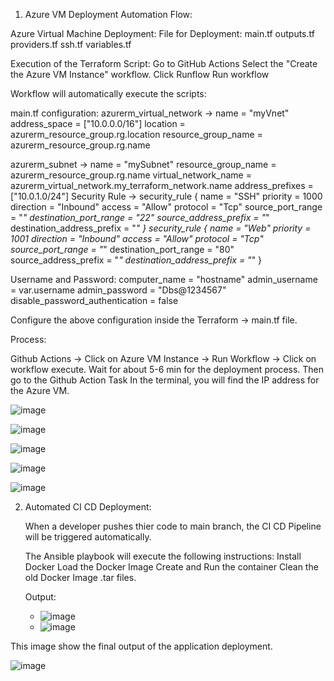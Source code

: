 1. Azure VM Deployment Automation Flow:

Azure Virtual Machine Deployment:
   File for Deployment:
      main.tf
      outputs.tf
      providers.tf
      ssh.tf
      variables.tf
       
Execution of the Terraform Script:
   Go to GitHub Actions
   Select the "Create the Azure VM Instance" workflow.
   Click Runflow
   Run workflow

Workflow will automatically execute the scripts:

main.tf configuration:
   azurerm_virtual_network -> 
      name                = "myVnet"
      address_space       = ["10.0.0.0/16"]
      location            = azurerm_resource_group.rg.location
      resource_group_name = azurerm_resource_group.rg.name
      
azurerm_subnet ->
   name                 = "mySubnet"
   resource_group_name  = azurerm_resource_group.rg.name
   virtual_network_name = azurerm_virtual_network.my_terraform_network.name
   address_prefixes     = ["10.0.1.0/24"]
     Security Rule ->
        security_rule {
           name                       = "SSH"
           priority                   = 1000
           direction                  = "Inbound"
           access                     = "Allow"
           protocol                   = "Tcp"
           source_port_range          = "*"
           destination_port_range     = "22"
           source_address_prefix      = "*"
           destination_address_prefix = "*"
         }
         security_rule {
           name                       = "Web"
           priority                   = 1001
           direction                  = "Inbound"
           access                     = "Allow"
           protocol                   = "Tcp"
           source_port_range          = "*"
           destination_port_range     = "80"
           source_address_prefix      = "*"
           destination_address_prefix = "*"
         }

Username and Password:
   computer_name  = "hostname"
   admin_username = var.username
   admin_password = "Dbs@1234567"
   disable_password_authentication = false

Configure the above configuration inside the Terraform -> main.tf file.

Process: 
  
  Github Actions -> Click on Azure VM Instance -> Run Workflow -> Click on workflow execute.
  Wait for about 5-6 min for the deployment process.
  Then go to the Github Action Task
  In the terminal, you will find the IP address for the Azure VM.

  ![image](https://github.com/user-attachments/assets/ad28bc26-425d-4926-9072-fffee70481de)
  
  ![image](https://github.com/user-attachments/assets/5de4093b-2520-44b6-adf4-4b7a54868c68)

  ![image](https://github.com/user-attachments/assets/30197571-9d23-446c-94c0-78e206001979)

  ![image](https://github.com/user-attachments/assets/2dd42d35-ea78-4ae5-946b-a2155fb5c754)

  ![image](https://github.com/user-attachments/assets/96f1423e-ac51-47d2-a1d1-e06b9270cf49)


2. Automated CI CD Deployment:
 
   When a developer pushes thier code to main branch, the CI CD Pipeline will be triggered automatically.
   
   The Ansible playbook will execute the following instructions:
      Install Docker
      Load the Docker Image
      Create and Run the container
      Clean the old Docker Image .tar files.
   
   Output:
      - ![image](https://github.com/user-attachments/assets/ea92b455-33d7-4e03-b25d-74c558c67799)
      - ![image](https://github.com/user-attachments/assets/1fa27eee-f236-4f1a-941c-b9bcb60c0fa7)

This image show the final output of the application deployment.

![image](https://github.com/user-attachments/assets/5b3d7907-c29b-4bb2-939c-faeb4cf23060)

        

